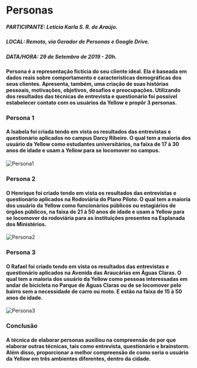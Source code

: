 # Personas

##### PARTICIPANTE: Letícia Karla S. R. de Araújo.
##### LOCAL: Remoto, via Gerador de Personas e Google Drive.
##### DATA/HORA: 29 de Setembro de 2019 - 20h.

#### Persona é a representação fictícia do seu cliente ideal. Ela é baseada em dados reais sobre comportamento e características demográficas dos seus clientes. Apresenta, também, uma criação de suas histórias pessoais, motivações, objetivos, desafios e preocupações. Utilizando dos resultados das técnicas de entrevista e questionário foi possível estabelecer contato com os usuários da Yellow e propôr 3 personas.

### Persona 1 
#### A Isabela foi criada tendo em vista os resultados das entrevistas e questionário aplicados no campus Darcy Ribeiro. O qual tem a maioria dos usuário da Yellow como estudantes universitários, na faixa de 17 à 30 anos de idade e usam a Yellow para se locomover no campus.

![Persona1](../../img/elicitacao/persona/Persona1.png)

### Persona 2
#### O Henrique foi criado tendo em vista os resultados das entrevistas e questionário aplicados na Rodoviária do Plano Piloto. O qual tem a maioria dos usuário da Yellow como funcionários públicos ou estagiários de órgãos públicos, na faixa de 21 à 50 anos de idade e usam a Yellow para se locomover da rodoviária para as instituições presentes na Esplanada dos Ministérios.

![Persona2](../../img/elicitacao/persona/Persona2.png)

### Persona 3
#### O Rafael foi criado tendo em vista os resultados das entrevistas e questionário aplicados na Avenida das Araucárias  em Águas Claras. O qual tem a maioria dos usuário da Yellow como pessoas interessadas em andar de bicicleta no Parque de Águas Claras ou de se locomover pelo bairro sem a necessidade de carro ou moto.  E estão na faixa de 15 à 50 anos de idade.

![Persona3](../../img/elicitacao/persona/Persona3.png)

### Conclusão
#### A técnica de elaborar personas auxiliou na compreensão do por que elaborar outras técnicas, tais como entrevista, questionário e brainstorm. Além disso, proporcionar a melhor compreensão de como seria o usuário da Yellow em três ambientes diferentes, dentro da cidade.
